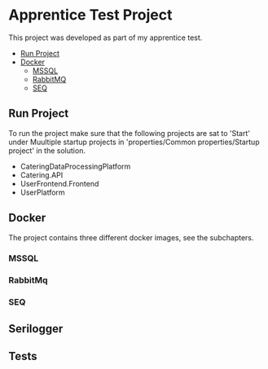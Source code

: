 # Apprentice Test Project

This project was developed as part of my apprentice test.

- [Run Project](#run-project)
- [Docker](#docker)
	- [MSSQL](#mssql)
	- [RabbitMQ](#rabbitmq)
	- [SEQ](#seq)

## Run Project

To run the project make sure that the following projects are sat to 'Start' under Muultiple startup projects in 'properties/Common properties/Startup project' in the solution.

- CateringDataProcessingPlatform
- Catering.API
- UserFrontend.Frontend
- UserPlatform

## Docker

The project contains three different docker images, see the subchapters.

### MSSQL

### RabbitMq

### SEQ

## Serilogger

## Tests



